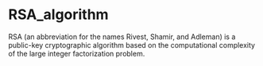 # RSA_algorithm
RSA (an abbreviation for the names Rivest, Shamir, and Adleman) is a public-key cryptographic algorithm based on the computational complexity of the large integer factorization problem.

